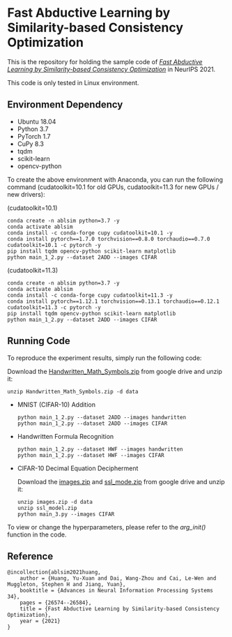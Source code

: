 # Fast Abductive Learning by Similarity-based Consistency Optimization

This is the repository for holding the sample code of _[Fast Abductive Learning by Similarity-based Consistency Optimization](https://proceedings.neurips.cc/paper/2021/file/df7e148cabfd9b608090fa5ee3348bfe-Paper.pdf)_ in NeurIPS 2021.

This code is only tested in Linux environment.

## Environment Dependency

- Ubuntu 18.04
- Python 3.7
- PyTorch 1.7
- CuPy 8.3
- tqdm
- scikit-learn
- opencv-python

To create the above environment with Anaconda, you can run the following command (cudatoolkit=10.1 for old GPUs, cudatoolkit=11.3 for new GPUs / new drivers):

 (cudatoolkit=10.1)

```
conda create -n ablsim python=3.7 -y
conda activate ablsim
conda install -c conda-forge cupy cudatoolkit=10.1 -y
conda install pytorch==1.7.0 torchvision==0.8.0 torchaudio==0.7.0 cudatoolkit=10.1 -c pytorch -y
pip install tqdm opencv-python scikit-learn matplotlib
python main_1_2.py --dataset 2ADD --images CIFAR
```

 (cudatoolkit=11.3)

```
conda create -n ablsim python=3.7 -y
conda activate ablsim
conda install -c conda-forge cupy cudatoolkit=11.3 -y
conda install pytorch==1.12.1 torchvision==0.13.1 torchaudio==0.12.1 cudatoolkit=11.3 -c pytorch -y
pip install tqdm opencv-python scikit-learn matplotlib
python main_1_2.py --dataset 2ADD --images CIFAR
```

## Running Code

To reproduce the experiment results, simply run the following code:

Download the [Handwritten_Math_Symbols.zip](https://drive.google.com/file/d/1tItMQAxoqKW6C4wC3tTc0asPu6zD9v4V/view?usp=sharing) from google drive and unzip it:

```
unzip Handwritten_Math_Symbols.zip -d data
```

- MNIST (CIFAR-10) Addition

  ```
  python main_1_2.py --dataset 2ADD --images handwritten 
  python main_1_2.py --dataset 2ADD --images CIFAR 
  ```

- Handwritten Formula Recognition

  ```
  python main_1_2.py --dataset HWF --images handwritten
  python main_1_2.py --dataset HWF --images CIFAR 
  ```

- CIFAR-10 Decimal Equation Decipherment

  Download the [images.zip](https://drive.google.com/file/d/15SvSF-mVLMjAKD5019IFGL9DgDtsLFQg/view?usp=sharing) and [ssl_mode.zip](https://drive.google.com/file/d/1dRdOiJnYqFpibypepEdI-v5lT5CdmwBf/view?usp=sharing) from google drive and unzip it:
  
  ```
  unzip images.zip -d data
  unzip ssl_model.zip
  python main_3.py --images CIFAR
  ```

To view or change the hyperparameters, please refer to the *arg_init()* function in the code.

## Reference

```
@incollection{ablsim2021huang,
	author = {Huang, Yu-Xuan and Dai, Wang-Zhou and Cai, Le-Wen and Muggleton, Stephen H and Jiang, Yuan},
	booktitle = {Advances in Neural Information Processing Systems 34},
	pages = {26574--26584},
	title = {Fast Abductive Learning by Similarity-based Consistency Optimization},
	year = {2021}
}
```
